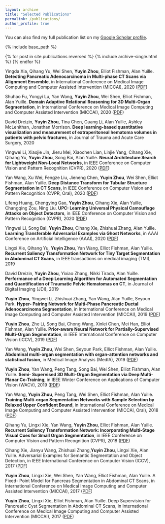 ```yaml
---
layout: archive
title: "Selected Publications"
permalink: /publications/
author_profile: true
---
```

You can also find my full publication list on my [Google Scholar profile](https://scholar.google.com/citations?user=eiqVLC0AAAAJ&hl=en).


{% include base_path %}

{% for post in site.publications reversed %}
  {% include archive-single.html %}
{% endfor %}

Yingda Xia, Qihang Yu, Wei Shen, **Yuyin Zhou**, Elliot Fishman, Alan Yuille. **Detecting
Pancreatic Adenocarcinoma in Multi-phase CT Scans via Alignment Ensemble**, in
International Conference on Medical Image Computing and Computer Assisted Intervention
(MICCAI), 2020 ([PDF](https://arxiv.org/pdf/2003.08441.pdf))

Shuhao Fu, Yongyi Lu, Yan Wang, **Yuyin Zhou**, Wei Shen, Elliot Fishman, Alan Yuille.
**Domain Adaptive Relational Reasoning for 3D Multi-Organ Segmentation**, in International
Conference on Medical Image Computing and Computer Assisted Intervention
(MICCAI), 2020 ([PDF](https://arxiv.org/pdf/2005.09120.pdf))

David Dreizin, **Yuyin Zhou**, Tina Chen, Guang Li, Alan Yuille, Ashley McLenithan, Jonathan
Morrison. **Deep learning-based quantitative visualization and measurement of extraperitoneal
hematoma volumes in patients with pelvic fractures**, in Journal of
Trauma and Acute Care Surgery, 2020

Yingwei Li, Xiaojie Jin, Jieru Mei, Xiaochen Lian, Linjie Yang, Cihang Xie, Qihang Yu, **Yuyin
Zhou**, Song Bai, Alan Yuille. **Neural Architecture Search for Lightweight Non-Local
Networks**, in IEEE Conference on Computer Vision and Pattern Recognition (CVPR), 2020 ([PDF](https://openaccess.thecvf.com/content_CVPR_2020/papers/Li_Neural_Architecture_Search_for_Lightweight_Non-Local_Networks_CVPR_2020_paper.pdf))

Yan Wang, Xu Wei, Fengze Liu, Jieneng Chen, **Yuyin Zhou**, Wei Shen, Elliot Fishman, Alan
Yuille. **Deep Distance Transform for Tubular Structure Segmentation in CT Scans**,
in IEEE Conference on Computer Vision and Pattern Recognition (CVPR, Oral), 2020 ([PDF](https://openaccess.thecvf.com/content_CVPR_2020/papers/Wang_Deep_Distance_Transform_for_Tubular_Structure_Segmentation_in_CT_Scans_CVPR_2020_paper.pdf))

Lifeng Huang, Chengying Gao, **Yuyin Zhou**, Cihang Xie, Alan Yuille, Changqing Zou, Ning
Liu. **UPC: Learning Universal Physical Camouflage Attacks on Object Detectors**,
in IEEE Conference on Computer Vision and Pattern Recognition (CVPR), 2020 ([PDF](https://openaccess.thecvf.com/content_CVPR_2020/papers/Huang_Universal_Physical_Camouflage_Attacks_on_Object_Detectors_CVPR_2020_paper.pdf))

Yingwei Li, Song Bai, **Yuyin Zhou**, Cihang Xie, Zhishuai Zhang, Alan Yuille. **Learning
Transferable Adversarial Examples via Ghost Networks**, in AAAI Conference on Artificial
Intelligence (AAAI), 2020 ([PDF](https://arxiv.org/pdf/1812.03413.pdf))

Lingxi Xie, Qihang Yu, **Yuyin Zhou**, Yan Wang, Elliot Fishman, Alan Yuille. **Recurrent
Saliency Transformation Network for Tiny Target Segmentation in Abdominal CT
Scans**, in IEEE transactions on medical imaging (TMI), 2019

David Dreizin, **Yuyin Zhou**, Yixiao Zhang, Nikki Tirada, Alan Yuille. **Performance of
a Deep Learning Algorithm for Automated Segmentation and Quantification of
Traumatic Pelvic Hematomas on CT**, in Journal of Digital Imaging (JDI), 2019

**Yuyin Zhou**, Yingwei Li, Zhishuai Zhang, Yan Wang, Alan Yuille, Seyoun Park. **Hyper-
Pairing Network for Multi-Phase Pancreatic Ductal Adenocarcinoma Segmentation**,
in International Conference on Medical Image Computing and Computer Assisted Intervention
(MICCAI), 2019 ([PDF](https://arxiv.org/pdf/1909.00906.pdf))

**Yuyin Zhou**, Zhe Li, Song Bai, Chong Wang, Xinlei Chen, Mei Han, Elliot Fishman, Alan
Yuille. **Prior-aware Neural Network for Partially-Supervised Multi-Organ Segmentation**,
in IEEE International Conference on Computer Vision (ICCV), 2019 ([PDF](https://openaccess.thecvf.com/content_ICCV_2019/papers/Zhou_Prior-Aware_Neural_Network_for_Partially-Supervised_Multi-Organ_Segmentation_ICCV_2019_paper.pdf))

Yan Wang, **Yuyin Zhou**, Wei Shen, Seyoun Park, Elliot Fishman, Alan Yuille. **Abdominal
multi-organ segmentation with organ-attention networks and statistical fusion**, in
Medical Image Analysis (MedIA), 2019 ([PDF](https://arxiv.org/pdf/1804.08414.pdf))

**Yuyin Zhou**, Yan Wang, Peng Tang, Song Bai, Wei Shen, Elliot Fishman, Alan Yuille. **Semi-
Supervised 3D Multi-Organ Segmentation via Deep Multi-Planar Co-Training**, in
IEEE Winter Conference on Applications of Computer Vision (WACV), 2019 ([PDF](http://www.robots.ox.ac.uk/~tvg/publications/2019/dmpct_wacv.pdf))

Yan Wang, **Yuyin Zhou**, Peng Tang, Wei Shen, Elliot Fishman, Alan Yuille. **Training
Multi-organ Segmentation Networks with Sample Selection by Relaxed Upper
Confident Bound**, in International Conference on Medical Image Computing and Computer
Assisted Intervention (MICCAI, Oral), 2018 ([PDF](https://arxiv.org/pdf/1804.02595.pdf))

Qihang Yu, Lingxi Xie, Yan Wang, **Yuyin Zhou**, Elliot Fishman, Alan Yuille. **Recurrent
Saliency Transformation Network: Incorporating Multi-Stage Visual Cues
for Small Organ Segmentation**, in IEEE Conference on Computer Vision and Pattern
Recognition (CVPR), 2018 ([PDF](https://openaccess.thecvf.com/content_cvpr_2018/papers/Yu_Recurrent_Saliency_Transformation_CVPR_2018_paper.pdf))

Cihang Xie, Jianyu Wang, Zhishuai Zhang,**Yuyin Zhou**, Lingxi Xie, Alan Yuille. Adversarial
Examples for Semantic Segmentation and Object Detection, in IEEE International
Conference on Computer Vision (ICCV), 2017 ([PDF](https://openaccess.thecvf.com/content_ICCV_2017/papers/Xie_Adversarial_Examples_for_ICCV_2017_paper.pdf))

**Yuyin Zhou**, Lingxi Xie, Wei Shen, Yan Wang, Elliot Fishman, Alan Yuille. A Fixed-
Point Model for Pancreas Segmentation in Abdominal CT Scans, in International
Conference on Medical Image Computing and Computer Assisted Intervention (MICCAI),
2017 ([PDF](https://arxiv.org/pdf/1612.08230.pdf))

**Yuyin Zhou**, Lingxi Xie, Elliot Fishman, Alan Yuille. Deep Supervision for Pancreatic
Cyst Segmentation in Abdominal CT Scans, in International Conference on Medical
Image Computing and Computer Assisted Intervention (MICCAI), 2017 ([PDF](https://arxiv.org/pdf/1706.07346.pdf))
